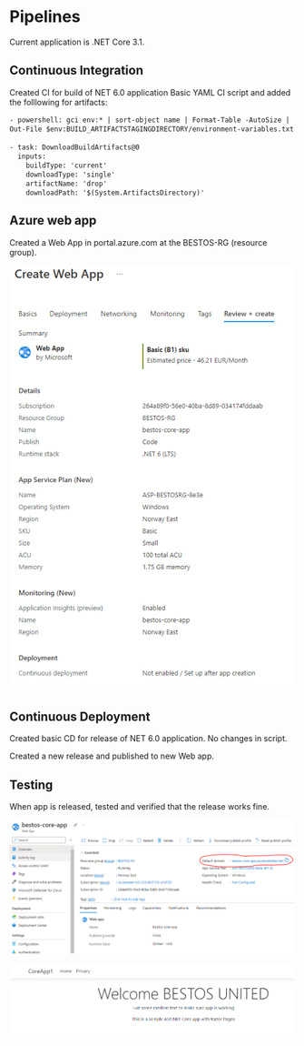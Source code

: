 # Pipelines

Current application is .NET Core 3.1.


## **Continuous Integration**

Created CI for build of NET 6.0 application
Basic YAML CI script and added the folllowing for artifacts:

```
- powershell: gci env:* | sort-object name | Format-Table -AutoSize | Out-File $env:BUILD_ARTIFACTSTAGINGDIRECTORY/environment-variables.txt

- task: DownloadBuildArtifacts@0
  inputs:
    buildType: 'current'
    downloadType: 'single'
    artifactName: 'drop'
    downloadPath: '$(System.ArtifactsDirectory)'
```


## **Azure web app**

Created a Web App in portal.azure.com at the BESTOS-RG (resource group).

![app_service1.PNG](/.attachments/app_service1-ae54ffa6-5643-457d-afa6-f0719cca8786.PNG)


## **Continuous Deployment**

Created basic CD for release of NET 6.0 application. No changes in script.

Created a new release and published to new Web app.

## **Testing**
When app is released, tested and verified that the release works fine.

![image.png](/.attachments/image-33f14bd3-ad77-43a1-a721-12b0358726bf.png)




![image.png](/.attachments/image-e1907ef7-3dc2-4f54-b266-38109687f196.png)
